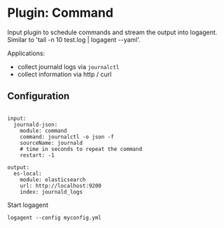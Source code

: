 # Plugin: Command 

Input plugin to schedule commands and stream the output into logagent.
Similar to 'tail -n 10 test.log | logagent --yaml'. 

Applications: 
- collect journald logs via `journalctl`
- collect information via http / curl 

## Configuration

```

input:
  journald-json: 
    module: command
    command: journalctl -o json -f
    sourceName: journald
    # time in seconds to repeat the command
    restart: -1

output:
  es-local:
    module: elasticsearch
    url: http://localhost:9200
    index: journald_logs

```

Start logagent

```
logagent --config myconfig.yml
```

